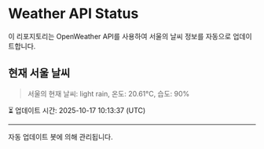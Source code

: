 
# Weather API Status

이 리포지토리는 OpenWeather API를 사용하여 서울의 날씨 정보를 자동으로 업데이트합니다.

## 현재 서울 날씨
> 서울의 현재 날씨: light rain, 온도: 20.61°C, 습도: 90%

⏳ 업데이트 시간: 2025-10-17 10:13:37 (UTC)

---
자동 업데이트 봇에 의해 관리됩니다.
